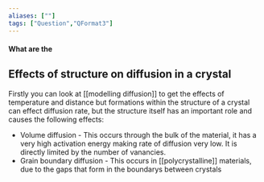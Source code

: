 ```yaml
---
aliases: [""]
tags: ["Question","QFormat3"]
---
```


#### What are the
## Effects of structure on diffusion in a crystal
Firstly you can look at [[modelling diffusion]] to get the effects of temperature and distance but formations within the structure of a crystal can effect diffusion rate, but the structure itself has an important role and causes the following effects:
- Volume diffusion - This occurs through the bulk of the material, it has a very high activation energy making rate of diffusion very low. It is directly limited by the number of vanancies.
- Grain boundary diffusion - This occurs in [[polycrystalline]] materials, due to the gaps that form in the boundarys between crystals